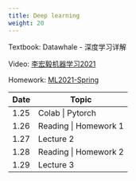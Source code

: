 ```yaml
---
title: Deep learning
weight: 20
---
```


Textbook: Datawhale - 深度学习详解

Video: [李宏毅机器学习2021](https://speech.ee.ntu.edu.tw/~hylee/ml/2021-spring.php)

Homework: [ML2021-Spring](https://github.com/ga642381/ML2021-Spring)

| Date | Topic                 |
| ---- | --------------------- |
| 1.25 | Colab \| Pytorch      |
| 1.26 | Reading \| Homework 1 |
| 1.27 | Lecture 2             |
| 1.28 | Reading \| Homework 2 |
| 1.29 | Lecture 3             |
